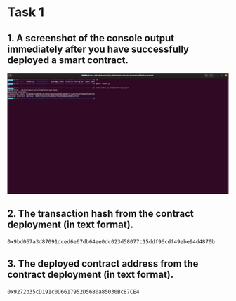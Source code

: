 # Task 1

## 1. A screenshot of the console output immediately after you have successfully deployed a smart contract.

![](smartcontract-deployed.jpeg)

## 2. The transaction hash from the contract deployment (in text format).

```0x9bd067a3d87091dced6e67db64ee0dc023d58077c15ddf96cdf49ebe94d4870b```


## 3. The deployed contract address from the contract deployment (in text format).

```0x9272b35cD191c0D6617952D5680a85030Bc87CE4```

